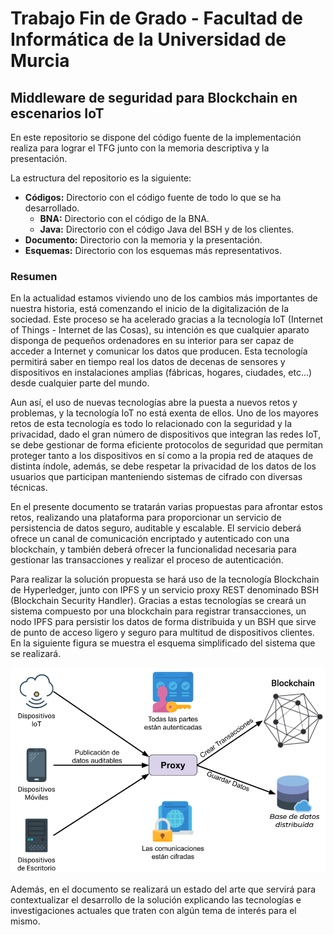 # Trabajo Fin de Grado - Facultad de Informática de la Universidad de Murcia
## Middleware de seguridad para Blockchain en escenarios IoT
En este repositorio se dispone del código fuente de la implementación realiza para lograr el TFG junto con la memoria descriptiva y la presentación.

La estructura del repositorio es la siguiente:

* **Códigos:** Directorio con el código fuente de todo lo que se ha desarrollado.
  * **BNA:** Directorio con el código de la BNA.
  * **Java:** Directorio con el código Java del BSH y de los clientes.
* **Documento:** Directorio con la memoria y la presentación.
* **Esquemas:** Directorio con los esquemas más representativos.

### Resumen
En la actualidad estamos viviendo uno de los cambios más importantes de nuestra historia, está comenzando el inicio de la digitalización de la sociedad. Este proceso se ha acelerado gracias a la tecnología IoT (Internet of Things - Internet de las Cosas), su intención es que cualquier aparato disponga de pequeños ordenadores en su interior para ser capaz de acceder a Internet y comunicar los datos que producen. Esta tecnología permitirá saber en tiempo real los datos de decenas de sensores y dispositivos en instalaciones amplias (fábricas, hogares, ciudades, etc...) desde cualquier parte del mundo.

Aun así, el uso de nuevas tecnologías abre la puesta a nuevos retos y problemas, y la tecnología IoT no está exenta de ellos. Uno de los mayores retos de esta tecnología es todo lo relacionado con la seguridad y la privacidad, dado el gran número de dispositivos que integran las redes IoT, se debe gestionar de forma eficiente protocolos de seguridad que permitan proteger tanto a los dispositivos en sí como a la propia red de ataques de distinta índole, además, se debe respetar la privacidad de los datos de los usuarios que participan manteniendo sistemas de cifrado con diversas técnicas.

En el presente documento se tratarán varias propuestas para afrontar estos retos, realizando una plataforma para proporcionar un servicio de persistencia de datos seguro, auditable y escalable. El servicio deberá ofrece un canal de comunicación encriptado y autenticado con una blockchain, y también deberá ofrecer la funcionalidad necesaria para gestionar las transacciones y realizar el proceso de autenticación.

Para realizar la solución propuesta se hará uso de la tecnología Blockchain de Hyperledger, junto con IPFS y un servicio proxy REST denominado BSH (Blockchain Security Handler). Gracias a estas tecnologías se creará un sistema compuesto por una blockchain para registrar transacciones, un nodo IPFS para persistir los datos de forma distribuida y un BSH que sirve de punto de acceso ligero y seguro para multitud de dispositivos clientes. En la siguiente figura se muestra el esquema simplificado del sistema que se realizará.

![TFG](Esquemas/esquema-participantes.png)

Además, en el documento se realizará un estado del arte que servirá para contextualizar el desarrollo de la solución explicando las tecnologías e investigaciones actuales que traten con algún tema de interés para el mismo.
